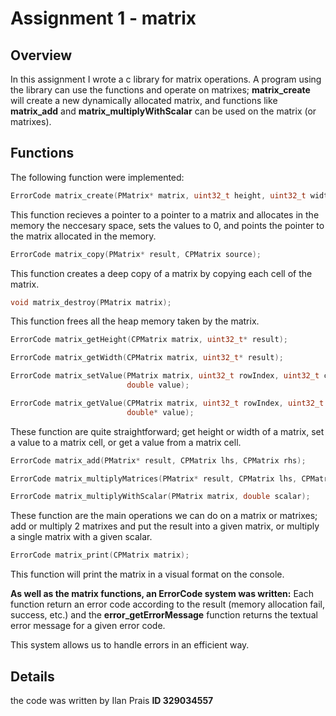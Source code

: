 # Assignment 1 - matrix
## Overview
In this assignment I wrote a c library for matrix operations.
A program using the library can use the functions and operate on matrixes;
**matrix_create** will create a new dynamically allocated matrix, and functions like
**matrix_add** and **matrix_multiplyWithScalar** can be used on the matrix (or matrixes).

## Functions
The following function were implemented:
```c
ErrorCode matrix_create(PMatrix* matrix, uint32_t height, uint32_t width);
```
This function recieves a pointer to a pointer to a matrix and allocates in the memory the neccesary
space, sets the values to 0, and points the pointer to the matrix allocated in the memory.
```c
ErrorCode matrix_copy(PMatrix* result, CPMatrix source);
```
This function creates a deep copy of a matrix by copying each cell of the matrix.
```c
void matrix_destroy(PMatrix matrix);
```
This function frees all the heap memory taken by the matrix.

```c
ErrorCode matrix_getHeight(CPMatrix matrix, uint32_t* result);

ErrorCode matrix_getWidth(CPMatrix matrix, uint32_t* result);

ErrorCode matrix_setValue(PMatrix matrix, uint32_t rowIndex, uint32_t colIndex,
                          double value);

ErrorCode matrix_getValue(CPMatrix matrix, uint32_t rowIndex, uint32_t colIndex,
                          double* value);
```
These function are quite straightforward; get height or width of a matrix, set a value to a matrix cell, or get a value from a matrix cell.

```c
ErrorCode matrix_add(PMatrix* result, CPMatrix lhs, CPMatrix rhs);

ErrorCode matrix_multiplyMatrices(PMatrix* result, CPMatrix lhs, CPMatrix rhs);

ErrorCode matrix_multiplyWithScalar(PMatrix matrix, double scalar);
```
These function are the main operations we can do on a matrix or matrixes; add or multiply 2 matrixes and put the result into a given matrix, 
or multiply a single matrix with a given scalar.

```c
ErrorCode matrix_print(CPMatrix matrix);

```
This function will print the matrix in a visual format on the console.

**As well as the matrix functions, an ErrorCode system was written:**
Each function return an error code according to the result
(memory allocation fail, success, etc.) and the **error_getErrorMessage** function returns the textual error message for a given error code.

This system allows us to handle errors in an efficient way.

## Details
the code was written by Ilan Prais
**ID 329034557**


































































































